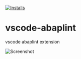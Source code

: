 [![Installs](https://vsmarketplacebadge.apphb.com/installs/larshp.vscode-abaplint.svg)](https://marketplace.visualstudio.com/items?itemName=larshp.vscode-abaplint)

# vscode-abaplint
vscode abaplint extension

![Screenshot](https://raw.githubusercontent.com/abaplint/vscode-abaplint/master/img/screenshot_20181108.png)